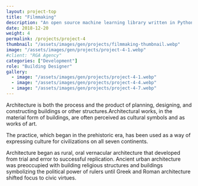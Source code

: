 ```yaml
---
layout: project-top
title: "Filmmaking"
description: "An open source machine learning library written in Python"
date: 2018-12-20
weight: 4
permalink: /projects/project-4
thumbnail: "/assets/images/gen/projects/filmmaking-thumbnail.webp"
image: "/assets/images/gen/projects/project-4-1.webp"
#client: "RGA Agency"
categories: ["Development"]
role: "Building Designer"
gallery:
  - image: "/assets/images/gen/projects/project-4-1.webp"
  - image: "/assets/images/gen/projects/project-4-4.webp"
  - image: "/assets/images/gen/projects/project-4-7.webp"
---
```


Architecture is both the process and the product of planning, designing, and constructing buildings or other structures.Architectural works, in the material form of buildings, are often perceived as cultural symbols and as works of art.

The practice, which began in the prehistoric era, has been used as a way of expressing culture for civilizations on all seven continents.

Architecture began as rural, oral vernacular architecture that developed from trial and error to successful replication. Ancient urban architecture was preoccupied with building religious structures and buildings symbolizing the political power of rulers until Greek and Roman architecture shifted focus to civic virtues.

